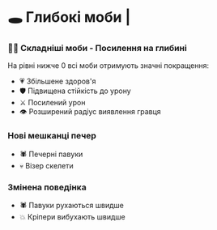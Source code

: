 # 🕳️ Глибокі моби |

### 🧟‍♂️ Складніші моби - Посилення на глибині

На рівні нижче 0 всі моби отримують значні покращення:

- 💗 Збільшене здоров'я
- 🛡️ Підвищена стійкість до урону
- ⚔️ Посилений урон
- 👁️ Розширений радіус виявлення гравця

### Нові мешканці печер

- 🕷️ Печерні павуки
- 💀 Візер скелети

### Змінена поведінка

- 🕷️ Павуки рухаються швидше
- 💥 Кріпери вибухають швидше
